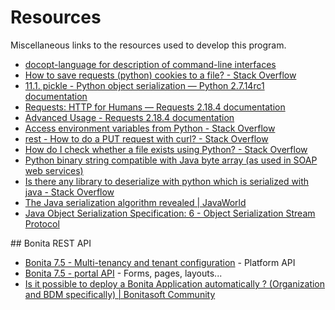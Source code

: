 # Resources

Miscellaneous links to the resources used to develop this program.

- [docopt-language for description of command-line interfaces](http://docopt.org/)
- [How to save requests (python) cookies to a file? - Stack Overflow](https://stackoverflow.com/questions/13030095/how-to-save-requests-python-cookies-to-a-file)
 - [11.1. pickle - Python object serialization — Python 2.7.14rc1 documentation](https://docs.python.org/2/library/pickle.html)
- [Requests: HTTP for Humans — Requests 2.18.4 documentation](http://docs.python-requests.org/en/master/)
- [Advanced Usage - Requests 2.18.4 documentation](http://docs.python-requests.org/en/master/user/advanced/)
- [Access environment variables from Python - Stack Overflow](https://stackoverflow.com/questions/4906977/access-environment-variables-from-python)
- [rest - How to do a PUT request with curl? - Stack Overflow](https://stackoverflow.com/questions/13782198/how-to-do-a-put-request-with-curl)
- [How do I check whether a file exists using Python? - Stack Overflow](https://stackoverflow.com/questions/82831/how-do-i-check-whether-a-file-exists-using-python)
- [Python binary string compatible with Java byte array (as used in SOAP web services)](https://gist.github.com/igniteflow/1237391)
- [Is there any library to deserialize with python which is serialized with java - Stack Overflow](https://stackoverflow.com/questions/1714624/is-there-any-library-to-deserialize-with-python-which-is-serialized-with-java)
- [The Java serialization algorithm revealed | JavaWorld](https://www.javaworld.com/article/2072752/the-java-serialization-algorithm-revealed.html)
- [Java Object Serialization Specification: 6 - Object Serialization Stream Protocol](http://docs.oracle.com/javase/7/docs/platform/serialization/spec/protocol.html)

## Bonita REST API

- [Bonita 7.5 - Multi-tenancy and tenant configuration](https://documentation.bonitasoft.com/?page=multi-tenancy-and-tenant-configuration) - Platform API
- [Bonita 7.5 - portal API](https://documentation.bonitasoft.com/?page=portal-api) - Forms, pages, layouts...
- [Is it possible to deploy a Bonita Application automatically ? (Organization and BDM specifically) | Bonitasoft Community](https://community.bonitasoft.com/questions-and-answers/it-possible-deploy-bonita-application-automatically-organization-and-bdm)
